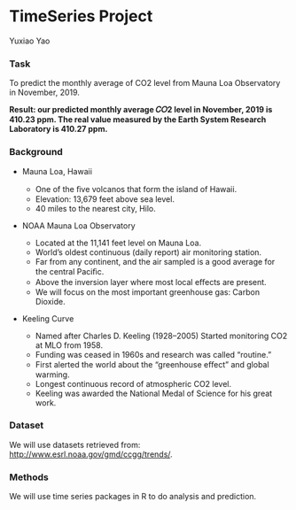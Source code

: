 # TimeSeries Project
Yuxiao Yao

### Task

To predict the monthly average of CO2 level from Mauna Loa Observatory in November, 2019.

**Result: our predicted monthly average 𝐶𝑂2 level in November, 2019 is 410.23 ppm. The real value measured by the Earth System Research Laboratory is 410.27 ppm.**

### Background

* Mauna Loa, Hawaii
  + One of the ﬁve volcanos that form the island of Hawaii. 
  + Elevation: 13,679 feet above sea level. 
  + 40 miles to the nearest city, Hilo.

* NOAA Mauna Loa Observatory
  + Located at the 11,141 feet level on Mauna Loa.
  + World’s oldest continuous (daily report) air monitoring station.
  + Far from any continent, and the air sampled is a good average for the central Paciﬁc.
  + Above the inversion layer where most local eﬀects are present.
  + We will focus on the most important greenhouse gas: Carbon Dioxide.
  
* Keeling Curve
  + Named after Charles D. Keeling (1928–2005) Started monitoring CO2 at MLO from 1958. 
  + Funding was ceased in 1960s and research was called “routine.” 
  + First alerted the world about the “greenhouse eﬀect” and global warming. 
  + Longest continuous record of atmospheric CO2 level. 
  + Keeling was awarded the National Medal of Science for his great work.
  
### Dataset

We will use datasets retrieved from: http://www.esrl.noaa.gov/gmd/ccgg/trends/. 

### Methods

We will use time series packages in R to do analysis and prediction. 



